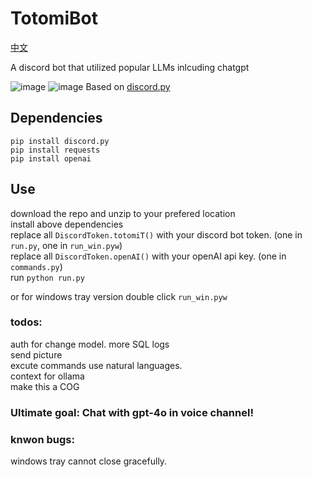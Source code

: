 # TotomiBot
[中文](/README_CN.md)  
  
A discord bot that utilized popular LLMs inlcuding chatgpt  
  
![image](https://github.com/xht8723/Totomi_Discord_Bot/assets/15156436/8e39753e-286c-4dc3-b6a7-39469dabf905)
![image](https://github.com/xht8723/Totomi_Discord_Bot/assets/15156436/6fad4881-f41a-4d91-bc9b-363385fcb1cc)
Based on [discord.py](https://github.com/Rapptz/discord.py)

## Dependencies
```pip install discord.py```  
```pip install requests```  
```pip install openai```  

## Use
download the repo and unzip to your prefered location  
install above dependencies  
replace all ```DiscordToken.totomiT()``` with your discord bot token. (one in ```run.py```, one in ```run_win.pyw```)  
replace all ```DiscordToken.openAI()``` with your openAI api key. (one in ```commands.py```)  
run ```python run.py```  
  
or for windows tray version double click ```run_win.pyw```  

### todos:  
auth for change model.
more SQL
logs  
send picture  
excute commands use natural languages.  
context for ollama  
make this a COG  

### Ultimate goal: Chat with gpt-4o in voice channel!

### knwon bugs:
windows tray cannot close gracefully.
